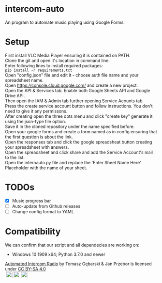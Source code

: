 # intercom-auto
An program to automate music playing using Google Forms.
# Setup
First install VLC Media Player ensuring it is contained on PATH.<br/>
Clone the git and open it's location in command line.<br/>
Enter following lines to install required packages:<br/>
`pip install -r requirements.txt`<br/>
Open "config.json" file and edit it - choose auth file name and your spreadsheet name.<br/>
Open https://console.cloud.google.com/ and create a new project.<br/>
Open the API & Services tab. Enable both Google Sheets API and Google Drive API.<br/>
Then open the IAM & Admin tab further opening Service Acounts tab.<br/>
Press the create service account button and follow instructions. You don't need to give it any permissons.<br/>
After creating open the three dots menu and click "create key" generate it using the json-type file option.<br/>
Save it in the cloned repository under the name specified before.<br/>
Open your google forms and create a form named as in config ensuring that the first question is about the link.<br/>
Open the responses tab and click the google spreadsheat button creating your spreadsheet with answers.<br/>
Open the spreadsheet and click share and add the Service Account's mail to the list.<br/>
Open the internauto.py file and replace the 'Enter Sheet Name Here' Placeholder with the name of your sheet.<br/>
# TODOs
- [x] Music progress bar
- [ ] Auto-update from Github releases
- [ ] Change config format to YAML
# Compatibility
We can confirm that our script and all dependecies are working on:
- Windows 10 1909 x64; Python 3.7.0 and newer
<p xmlns:dct="http://purl.org/dc/terms/" xmlns:cc="http://creativecommons.org/ns#" class="license-text"><a rel="cc:attributionURL" property="dct:title" href="github.com/Tech-TTGames/intercom-auto">Automated Intercom Radio</a> by <span property="cc:attributionName">Tomasz Gębarski & Jan Przebor</span> is licensed under <a rel="license" href="https://creativecommons.org/licenses/by-sa/4.0">CC BY-SA 4.0<br/><img style="height:22px!important;margin-left:3px;vertical-align:text-bottom;" src="https://mirrors.creativecommons.org/presskit/icons/cc.svg?ref=chooser-v1" /><img style="height:22px!important;margin-left:3px;vertical-align:text-bottom;" src="https://mirrors.creativecommons.org/presskit/icons/by.svg?ref=chooser-v1" /><img style="height:22px!important;margin-left:3px;vertical-align:text-bottom;" src="https://mirrors.creativecommons.org/presskit/icons/sa.svg?ref=chooser-v1" /></a></p>
